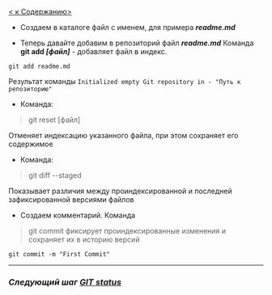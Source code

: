 [< к Cодержанию>](./readme.md)

+ Создаем в каталоге файл с именем, для примера ***readme.md***

+ Теперь давайте добавим в репозиторий файл ***readme.md***
Команда **git add *[файл]*** - добавляет файл в индекс.

```
git add readme.md
```
Результат команды
`Initialized empty Git repository in - "Путь к репозиторию"`

+ Команда:
> git reset [файл]

Отменяет индексацию указанного файла, при этом сохраняет его содержимое

+ Команда:
> git diff --staged

Показывает различия между проиндексированной и последней зафиксированной версиями файлов



+ Создаем комментарий. Команда 
> git commit фиксирует проиндексированные изменения и сохраняет их в историю версий

```
git commit -m "First Commit"
```


***

### ***Следующий шаг [GIT status](./git_status.md)***